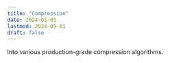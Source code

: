 ```yaml
---
title: "Compression"
date: 2024-01-01
lastmod: 2024-05-01
draft: false
---
```


Into various production-grade compression algorithms.